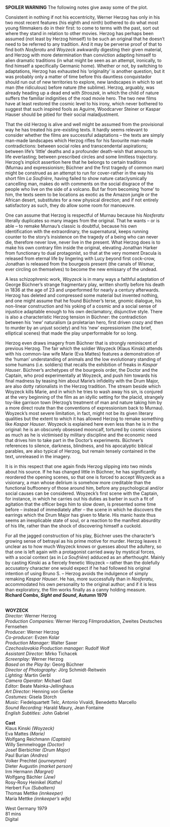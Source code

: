 
**SPOILER WARNING** The following notes give away some of the plot.

Consistent in nothing if not his eccentricity, Werner Herzog has only in his two most recent features (his eighth and ninth) bothered to do what most young filmmakers do in their first: to come to terms with the past, sort out where they stand in relation to other movies. Herzog has perhaps been assumed (not least by Herzog himself) to be such an original that he doesn’t need to be referred to any tradition. And it may be perverse proof of that to find both _Nosferatu_ and _Woyzeck_ awkwardly digesting their given material, and Herzog with more determination than conviction adapting himself to alien dramatic traditions (in what might be seen as an attempt, ironically, to find himself a specifically Germanic home). Whether or not, by switching to adaptations, Herzog has exhausted his ‘originality’ is another question, but it was probably only a matter of time before this dauntless conquistador should run out of new territories to explore, new landscapes in which to set man (the ridiculous) before nature (the sublime). Herzog, arguably, was already heading up a dead end with _Stroszek_, in which the child of nature suffers the familiar indignities of the road movie hero. The two new films have at least restored the cosmic level to his irony, which never bothered to suggest that such inspired fools as Aguirre, Woodcarver Steiner or Kaspar Hauser should be pitied for their social maladjustment.

That the old Herzog is alive and well might be assumed from the provisional way he has treated his pre-existing texts. It hardly seems relevant to consider whether the films are successful adaptations – the texts are simply man-made landscapes which Herzog rifles for his favourite man-made contradictions: between social roles and transcendental aspirations; between life’s ‘little’ deaths and a profounder death-wish that amounts to life everlasting; between prescribed circles and some limitless trajectory. Herzog’s implicit assertion here that he belongs to certain traditions (Murnau and expressionism; Büchner and the first tragedy of common man) might be construed as an attempt to run for cover-rather in the way his short film _La Soufrière_, having failed to show nature cataclysmically cancelling man, makes do with comments on the social disgrace of the people who live on the side of a volcano. But far from becoming ‘home’ to him, the texts seem to be locations as exotic as the Amazon jungle or the African desert, substitutes for a new physical direction; and if not entirely satisfactory as such, they do allow some room for manoeuvre.

One can assume that Herzog is respectful of Murnau because his _Nosferatu_ literally duplicates so many images from the original. That he wants – or is able – to remake Murnau’s classic is doubtful, because his own identification with the extraordinary, the supernatural, keeps running counter to the story’s insistence on the tragedy of a being who can never die, therefore never love, never live in the present. What Herzog does is to make his own contrary film inside the original, elevating Jonathan Harker from functionary to dual protagonist, so that at the very moment Dracula is released from eternal life by lingering with Lucy beyond first cock-crow, Jonathan is released from the bourgeois present (the canals of Wismar, ever circling on themselves) to become the new emissary of the undead.

A less schizophrenic work, _Woyzeck_ is in many ways a faithful adaptation of George Büchner’s strange fragmentary play, written shortly before his death in 1836 at the age of 23 and unperformed for nearly a century afterwards. Herzog has deleted and compressed some material but invented nothing, and one might assume that he found Büchner’s terse, gnomic dialogue, his non-linear construction and his yoking of a cosmic and a social sense of injustice adaptable enough to his own declamatory, disjunctive style. There is also a characteristic Herzog tension in Büchner: the contradiction between his ‘new’ naturalism (a proletarian hero, first driven crazy and then to murder by an unjust society) and his ‘new’ expressionism (the brief, elliptical scenes) that made the play unperformable for so long.

Herzog even draws imagery from Büchner that is strongly reminiscent of previous Herzog. The fair which the soldier Woyzeck (Klaus Kinski) attends with his common-law wife Marie (Eva Mattes) features a demonstration of the ‘human’ understanding of animals and the low evolutionary standing of some humans (i.e. soldiers) that recalls the exhibition of freaks in _Kaspar_  _Hauser_. Büchner’s archetypes of the bourgeois order, the Doctor and the Captain, who prod experimentally at Woyzeck, and push him towards his final madness by teasing him about Marie’s infidelity with the Drum Major, are also dotty rationalists in the Herzog tradition. The stream beside which Woyzeck kills Marie, and in which he tries to wash away his sin, is conjured at the very beginning of the film as an idyllic setting for the placid, strangely toy-like garrison town (Herzog’s treatment of man and nature taking him by a more direct route than the conventions of expressionism back to Murnau). Woyzeck’s most severe limitation, in fact, might not be its given literary qualities but the extent to which it has allowed Herzog to remake something like _Kaspar_  _Hauser_. Woyzeck is explained here even less than he is in the original: he is an obscurely obsessed mooncalf, tortured by cosmic visions as much as he is victimised by military discipline and the economic need that drives him to take part in the Doctor’s experiments. Büchner’s references to silence, darkness, blindness, and his apocalyptic biblical parables, are also typical of Herzog, but remain tensely contained in the text, unreleased in the imagery.

It is in this respect that one again finds Herzog slipping into two minds about his source. If he has changed little in Büchner, he has significantly reordered the opening scenes, so that one is forced to accept Woyzeck as a visionary, a man whose delirium is somehow more creditable than the functional buffoonery of those around him, before any psychological and/or social causes can be considered. Woyzeck’s first scene with the Captain, for instance, in which he carries out his duties as barber in such a fit of agitation that the officer begs him to slow down, is presented some time before – instead of immediately after – the scene in which he discovers the earrings which the Drum Major has given to Marie. His manic haste thus seems an inexplicable state of soul, or a reaction to the manifest absurdity of his life, rather than the shock of discovering himself a cuckold.

For all the jagged construction of his play, Büchner uses the character’s growing sense of betrayal as his prime motive for murder. Herzog leaves it unclear as to how much Woyzeck knows or guesses about the adultery, so that one is left again with a protagonist carried away by mystical forces, with a social context (as in _La_  _Soufrière_) adduced as an afterthought. Mainly by casting Kinski as a fiercely frenetic Woyzeck – rather than the dolefully accusatory character one would expect if he had followed his original intention of using Bruno S. – Herzog avoids the indulgence of simply remaking _Kaspar_  _Hauser_. He has, more successfully than in _Nosferatu_, accommodated his own personality to the original author; and if it is less than exploratory, the film works finally as a canny holding measure.  
**Richard Combs, _Sight and Sound_, Autumn 1979**
<br><br>

**WOYZECK**<br>
_Director:_ Werner Herzog<br>
_Production Companies:_  Werner Herzog Filmproduktion,  Zweites Deutsches Fernsehen<br>
_Producer:_ Werner Herzog<br>
_Co-producer:_ Evzen Kolar<br>
_Production Manager:_ Walter Saxer<br>
_Czechoslovakia Production manager:_  Rudolf Wolf<br>
_Assistant Director:_ Mirko Tichacek<br>
_Screenplay:_ Werner Herzog<br>
_Based on the Play by:_ Georg Büchner<br>
_Director of Photography:_  Jörg Schmidt-Reitwein<br>
_Lighting:_ Martin Gerbl<br>
_Camera Operator:_ Michael Gast<br>
_Editor:_ Beate Mainka-Jellinghaus<br>
_Art Director:_ Henning von Gierke<br>
_Costumes:_ Gisela Storch<br>
_Music:_ Fiedelquartett Telc, Antonio Vivaldi, Benedetto Marcello<br>
_Sound Recording:_ Harald Maury,  Jean Fontaine<br>
_English Subtitles:_ John Gabriel<br>

**Cast**<br>
Klaus Kinski _(Woyzeck)_<br>
Eva Mattes _(Marie)_<br>
Wolfgang Reichmann _(Captain)_<br>
Willy Semmelrogge _(Doctor)_<br>
Josef Bierbichler _(Drum Major)_<br>
Paul Burian _(Andres)_<br>
Volker Prechtel _(journeyman)_<br>
Dieter Augustin _(market person)_<br>
Irm Hermann _(Margret)_<br>
Wolfgang Bächler _(Jew)_<br>
Rosy-Rosy Heinikel _(Kathe)_<br>
Herbert Fux _(Subaltern)_<br>
Thomas Mettke _(innkeeper)_<br>
Maria Mettke _(innkeeper’s wife)_<br>

West Germany 1979<br>
81 mins<br>
Digital<br>
<br>
<!--stackedit_data:
eyJoaXN0b3J5IjpbMjA1MjY4MzYzNl19
-->